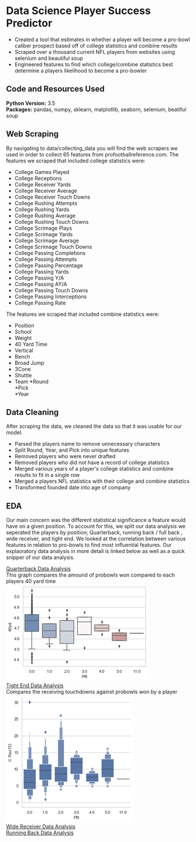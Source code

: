 # Data Science Player Success Predictor
* Created a tool that estimates in whether a player will become a pro-bowl caliber prospect based off of college statistics and combine results
* Scraped over a thousand current NFL players from websites using selenium and beautiful soup
* Engineered features to find which college/combine statistics best determine a players likelihood to become a pro-bowler

## Code and Resources Used
**Python Version:** 3.5  
**Packages:** pandas, numpy, sklearn, matplotlib, seaborn, selenium, beatiful soup
## Web Scraping
By navigating to data/collecting_data you will find the web scrapers we used in order to collect 65 features from profootballreference.com. The features we scraped that included college statistics were:
* College Games Played	
* College Receptions	
* College Receiver Yards	
* College Receiver Average	
* College Receiver Touch Downs	
* College Rushing Attempts	
* College Rushing Yards	
* College Rushing Average	
* College Rushing Touch Downs	
* College Scrimage Plays	
* College Scrimage Yards	
* College Scrimage Average	
* College Scrimage Touch Downs		
* College Passing Completions	
* College Passing Attempts	
* College Passing Percentage	
* College Passing Yards	
* College Passing Y/A	
* College Passing AY/A	
* College Passing Touch Downs	
* College Passing Interceptions	
* College Passing Rate

The features we scraped that included combine statistics were:
* Position
* School	
* Weight	
* 40 Yard Time 
* Vertical	
* Bench	
* Broad Jump	
* 3Cone	
* Shuttle	
* Team
*Round	
*Pick	
*Year

## Data Cleaning
After scraping the data, we cleaned the data so that it was usable for our model.

*	Parsed the players name to remove unnecessary characters
*	Split Round, Year, and Pick into unique features 
*	Removed players who were never drafted
* Removed players who did not have a record of college statistics	 
*	Merged various years of a player's college statistics and combine results to fit in a single row
*	Merged a players NFL statistics with their college and combine statistics 
*	Transformed founded date into age of company 

## EDA
Our main concern was the different statistical significance a feature would have on a given position. To account for this, we split our data analysis we seperated the players by position; Quarterback, running back / full back , wide receiver, and tight end. We looked at the correlation between various features in relation to pro-bowls to find most influential features. Our explaoratory data analysis in more detail is linked below as well as a quick snipper of our data analysis.

[Quarterback Data Analysis](https://github.com/DataScience-Proj-MH/NFL_Success/blob/master/Quarterback%20analysis.ipynb) <br>
This graph compares the amound of probowls won compared to each players 40 yard time 
![40 Yard chart](images/40yd.png) <br>
[Tight End Data Analysis](https://github.com/DataScience-Proj-MH/NFL_Success/blob/master/TE_analysis.ipynb) <br>
Compares the receiving touchdowns against probowls won by a player
![recTD](images/grapph.png) <br>
[Wide Receiver Data Analysis](google.com) <br>
[Running Back Data Analysis](google.com) <br>
